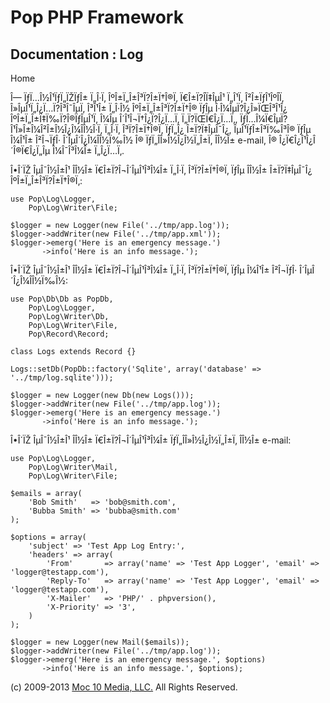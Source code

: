 Pop PHP Framework
=================

Documentation : Log
-------------------

Home

Î— ÏƒÏ…Î½Î¹ÏƒÏ„ÏŽÏƒÎ± Ï„Î·Ï‚ ÎºÎ±Ï„Î±Î³Ï?Î±Ï†Î®Ï‚ Ï€Î±Ï?Î­Ï‡ÎµÎ¹ Ï„Î¹Ï‚
Î²Î±ÏƒÎ¹ÎºÎ­Ï‚ Î»ÎµÎ¹Ï„Î¿Ï…Ï?Î³Î¯ÎµÏ‚ Î³Î¹Î± Ï„Î·Î½ ÎºÎ±Ï„Î±Î³Ï?Î±Ï†Î®
ÏƒÎµ Î·Î¼ÎµÏ?Î¿Î»ÏŒÎ³Î¹Î¿ ÎºÎ±Ï„Î±Ï‡Ï‰Ï?Î®ÏƒÎµÎ¹Ï‚ Î¼Îµ
Î´Î¹Î¬Ï†Î¿Ï?Î¿Ï…Ï‚ Ï„Ï?ÏŒÏ€Î¿Ï…Ï‚,
ÏƒÏ…Î¼Ï€ÎµÏ?Î¹Î»Î±Î¼Î²Î±Î½Î¿Î¼Î­Î½Î·Ï‚ Ï„Î·Ï‚ Î³Ï?Î±Ï†Î®Ï‚ ÏƒÏ„Î¿
Î±Ï?Ï‡ÎµÎ¯Î¿, ÎµÎ¹ÏƒÎ±Î³Ï‰Î³Î® ÏƒÎµ Î¼Î¹Î± Î²Î¬ÏƒÎ· Î´ÎµÎ´Î¿Î¼Î­Î½Ï‰Î½
Î® ÏƒÏ„Î­Î»Î½Î¿Î½Ï„Î±Ï‚ Î­Î½Î± e-mail, Î® Î¿Ï€Î¿Î¹Î¿Î´Î®Ï€Î¿Ï„Îµ
Î¼Î¯Î³Î¼Î± Ï„Î¿Ï…Ï‚.

Î•Î´ÏŽ ÎµÎ¯Î½Î±Î¹ Î­Î½Î± Ï€Î±Ï?Î¬Î´ÎµÎ¹Î³Î¼Î± Ï„Î·Ï‚ Î³Ï?Î±Ï†Î®Ï‚ ÏƒÎµ
Î­Î½Î± Î±Ï?Ï‡ÎµÎ¯Î¿ ÎºÎ±Ï„Î±Î³Ï?Î±Ï†Î®Ï‚:

    use Pop\Log\Logger,
        Pop\Log\Writer\File;

    $logger = new Logger(new File('../tmp/app.log'));
    $logger->addWriter(new File('../tmp/app.xml'));
    $logger->emerg('Here is an emergency message.')
           ->info('Here is an info message.');

Î•Î´ÏŽ ÎµÎ¯Î½Î±Î¹ Î­Î½Î± Ï€Î±Ï?Î¬Î´ÎµÎ¹Î³Î¼Î± Ï„Î·Ï‚ Î³Ï?Î±Ï†Î®Ï‚ ÏƒÎµ
Î¼Î¹Î± Î²Î¬ÏƒÎ· Î´ÎµÎ´Î¿Î¼Î­Î½Ï‰Î½:

    use Pop\Db\Db as PopDb,
        Pop\Log\Logger,
        Pop\Log\Writer\Db,
        Pop\Log\Writer\File,
        Pop\Record\Record;

    class Logs extends Record {}

    Logs::setDb(PopDb::factory('Sqlite', array('database' => '../tmp/log.sqlite')));

    $logger = new Logger(new Db(new Logs()));
    $logger->addWriter(new File('../tmp/app.log'));
    $logger->emerg('Here is an emergency message.')
           ->info('Here is an info message.');

Î•Î´ÏŽ ÎµÎ¯Î½Î±Î¹ Î­Î½Î± Ï€Î±Ï?Î¬Î´ÎµÎ¹Î³Î¼Î± ÏƒÏ„Î­Î»Î½Î¿Î½Ï„Î±Ï‚
Î­Î½Î± e-mail:

    use Pop\Log\Logger,
        Pop\Log\Writer\Mail,
        Pop\Log\Writer\File;

    $emails = array(
        'Bob Smith'   => 'bob@smith.com',
        'Bubba Smith' => 'bubba@smith.com'
    );

    $options = array(
        'subject' => 'Test App Log Entry:',
        'headers' => array(
            'From'       => array('name' => 'Test App Logger', 'email' => 'logger@testapp.com'),
            'Reply-To'   => array('name' => 'Test App Logger', 'email' => 'logger@testapp.com'),
            'X-Mailer'   => 'PHP/' . phpversion(),
            'X-Priority' => '3',
        )
    );

    $logger = new Logger(new Mail($emails));
    $logger->addWriter(new File('../tmp/app.log'));
    $logger->emerg('Here is an emergency message.', $options)
           ->info('Here is an info message.', $options);

\(c) 2009-2013 [Moc 10 Media, LLC.](http://www.moc10media.com) All
Rights Reserved.
